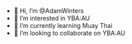 - 👋 Hi, I’m @AdamWinters
- 👀 I’m interested in YBA:AU
- 🌱 I’m currently learning Muay Thai
- 💞️ I’m looking to collaborate on YBA:AU
<!---
AdamWinters/AdamWinters is a ✨ special ✨ repository because its `README.md` (this file) appears on your GitHub profile.
You can click the Preview link to take a look at your changes.
--->
